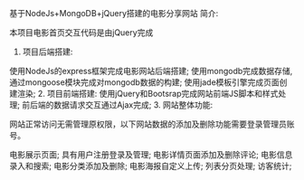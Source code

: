 基于NodeJs+MongoDB+jQuery搭建的电影分享网站
简介:

本项目电影首页交互代码是由jQuery完成

1. 项目后端搭建:

使用NodeJs的express框架完成电影网站后端搭建;
使用mongodb完成数据存储,通过mongoose模块完成对mongodb数据的构建;
使用jade模板引擎完成页面创建渲染;
2. 项目前端搭建:
使用jQuery和Bootsrap完成网站前端JS脚本和样式处理;
前后端的数据请求交互通过Ajax完成;
3. 网站整体功能:

网站正常访问无需管理原权限，以下网站数据的添加及删除功能需要登录管理员账号。

电影展示页面;
具有用户注册登录及管理;
电影详情页面添加及删除评论;
电影信息录入和搜索;
电影分类添加及删除;
电影海报自定义上传;
列表分页处理;
访客统计;


